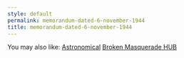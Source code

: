 ```yaml
---
style: default
permalink: memorandum-dated-6-november-1944
title: memorandum-dated-6-november-1944
---
```

You may also like:
[Astronomical](http://scp-wiki.net/astronomical)
[Broken Masquerade HUB](http://scp-wiki.net/broken-masquerade-hub)